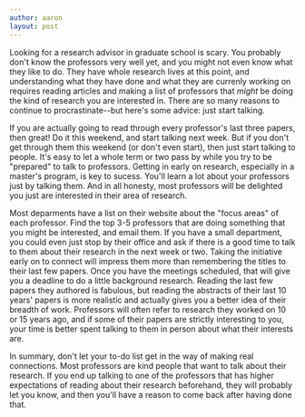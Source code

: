 ```yaml
---
author: aaron
layout: post
---
```

Looking for a research advisor in graduate school is scary. You probably don't know the professors very well yet, and you might not even know what they like to do. They have whole research lives at this point, and understanding what they have done and what they are currenly working on requires reading articles and making a list of professors that *might* be doing the kind of research you are interested in. There are so many reasons to continue to procrastinate--but here's some advice: just start talking.

<!--more-->

If you are actually going to read through every professor's last three papers, then great! Do it this weekend, and start talking next week. But if you don't get through them this weekend (or don't even start), then just start talking to people. It's easy to let a whole term or two pass by while you try to be "prepared" to talk to professors. Getting in early on research, especially in a master's program, is key to sucess. You'll learn a lot about your professors just by talking them. And in all honesty, most professors will be delighted you just are interested in their area of research. 

Most deparments have a list on their website about the "focus areas" of each professor. Find the top 3-5 professors that are doing something that you might be interested, and email them. If you have a small department, you could even just stop by their office and ask if there is a good time to talk to them about their research in the next week or two. Taking the initiative early on to connect will impress them more than remembering the titles to their last few papers. Once you have the meetings scheduled, that will give you a deadline to do a little background research. Reading the last few papers they authored is fabulous, but reading the abstracts of their last 10 years' papers is more realistic and actually gives you a better idea of their breadth of work. Professors will often refer to research they worked on 10 or 15 years ago, and if some of their papers are strictly interesting to you, your time is better spent talking to them in person about what their interests are. 

In summary, don't let your to-do list get in the way of making real connections. Most professors are kind people that want to talk about their research. If you end up talking to one of the professors that has higher expectations of reading about their research beforehand, they will probably let you know, and then you'll have a reason to come back after having done that.
